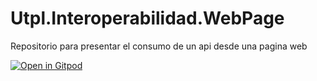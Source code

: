 # Utpl.Interoperabilidad.WebPage
Repositorio para presentar el consumo de un api desde una pagina web

[![Open in Gitpod](https://gitpod.io/button/open-in-gitpod.svg)](https://gitpod.io/#https://github.com/DiegoAlencastro/Utpl.Interoperabilidad.WebPage.git)
